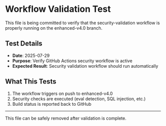 # Workflow Validation Test

This file is being committed to verify that the security-validation workflow is properly running on the enhanced-v4.0 branch.

## Test Details

- **Date**: 2025-07-29
- **Purpose**: Verify GitHub Actions security workflow is active
- **Expected Result**: Security validation workflow should run automatically

## What This Tests

1. The workflow triggers on push to enhanced-v4.0
2. Security checks are executed (eval detection, SQL injection, etc.)
3. Build status is reported back to GitHub

---

This file can be safely removed after validation is complete.